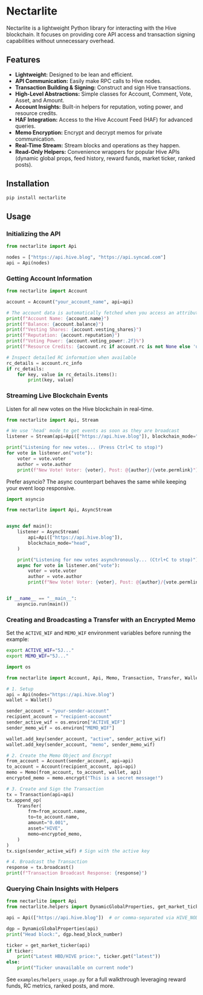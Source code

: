 # Nectarlite

Nectarlite is a lightweight Python library for interacting with the Hive blockchain. It focuses on providing core API access and transaction signing capabilities without unnecessary overhead.

## Features

- **Lightweight:** Designed to be lean and efficient.
- **API Communication:** Easily make RPC calls to Hive nodes.
- **Transaction Building & Signing:** Construct and sign Hive transactions.
- **High-Level Abstractions:** Simple classes for Account, Comment, Vote, Asset, and Amount.
- **Account Insights:** Built-in helpers for reputation, voting power, and resource credits.
- **HAF Integration:** Access to the Hive Account Feed (HAF) for advanced queries.
- **Memo Encryption:** Encrypt and decrypt memos for private communication.
- **Real-Time Stream:** Stream blocks and operations as they happen.
- **Read-Only Helpers:** Convenience wrappers for popular Hive APIs (dynamic global props, feed history, reward funds, market ticker, ranked posts).

## Installation

```bash
pip install nectarlite
```

## Usage

### Initializing the API

```python
from nectarlite import Api

nodes = ["https://api.hive.blog", "https://api.syncad.com"]
api = Api(nodes)
```

### Getting Account Information

```python
from nectarlite import Account

account = Account("your_account_name", api=api)

# The account data is automatically fetched when you access an attribute
print(f"Account Name: {account.name}")
print(f"Balance: {account.balance}")
print(f"Vesting Shares: {account.vesting_shares}")
print(f"Reputation: {account.reputation}")
print(f"Voting Power: {account.voting_power:.2f}%")
print(f"Resource Credits: {account.rc if account.rc is not None else 'unavailable'}")

# Inspect detailed RC information when available
rc_details = account.rc_info
if rc_details:
    for key, value in rc_details.items():
        print(key, value)
```

### Streaming Live Blockchain Events

Listen for all new votes on the Hive blockchain in real-time.

```python
from nectarlite import Api, Stream

# We use 'head' mode to get events as soon as they are broadcast
listener = Stream(api=Api(["https://api.hive.blog"]), blockchain_mode="head")

print("Listening for new votes... (Press Ctrl+C to stop)")
for vote in listener.on("vote"):
    voter = vote.voter
    author = vote.author
    print(f"New Vote! Voter: {voter}, Post: @{author}/{vote.permlink}")
```

Prefer asyncio? The async counterpart behaves the same while keeping your event loop responsive.

```python
import asyncio

from nectarlite import Api, AsyncStream


async def main():
    listener = AsyncStream(
        api=Api(["https://api.hive.blog"]),
        blockchain_mode="head",
    )

    print("Listening for new votes asynchronously... (Ctrl+C to stop)")
    async for vote in listener.on("vote"):
        voter = vote.voter
        author = vote.author
        print(f"New Vote! Voter: {voter}, Post: @{author}/{vote.permlink}")


if __name__ == "__main__":
    asyncio.run(main())
```

### Creating and Broadcasting a Transfer with an Encrypted Memo

Set the `ACTIVE_WIF` and `MEMO_WIF` environment variables before running the example:

```bash
export ACTIVE_WIF="5J..."
export MEMO_WIF="5J..."
```

```python
import os

from nectarlite import Account, Api, Memo, Transaction, Transfer, Wallet

# 1. Setup
api = Api(nodes="https://api.hive.blog")
wallet = Wallet()

sender_account = "your-sender-account"
recipient_account = "recipient-account"
sender_active_wif = os.environ["ACTIVE_WIF"]
sender_memo_wif = os.environ["MEMO_WIF"]

wallet.add_key(sender_account, "active", sender_active_wif)
wallet.add_key(sender_account, "memo", sender_memo_wif)

# 2. Create the Memo Object and Encrypt
from_account = Account(sender_account, api=api)
to_account = Account(recipient_account, api=api)
memo = Memo(from_account, to_account, wallet, api)
encrypted_memo = memo.encrypt("This is a secret message!")

# 3. Create and Sign the Transaction
tx = Transaction(api=api)
tx.append_op(
    Transfer(
        frm=from_account.name,
        to=to_account.name,
        amount="0.001",
        asset="HIVE",
        memo=encrypted_memo,
    )
)
tx.sign(sender_active_wif) # Sign with the active key

# 4. Broadcast the Transaction
response = tx.broadcast()
print(f"Transaction Broadcast Response: {response}")
```

### Querying Chain Insights with Helpers

```python
from nectarlite import Api
from nectarlite.helpers import DynamicGlobalProperties, get_market_ticker

api = Api(["https://api.hive.blog"])  # or comma-separated via HIVE_NODES env var

dgp = DynamicGlobalProperties(api)
print("Head block:", dgp.head_block_number)

ticker = get_market_ticker(api)
if ticker:
    print("Latest HBD/HIVE price:", ticker.get("latest"))
else:
    print("Ticker unavailable on current node")
```

See `examples/helpers_usage.py` for a full walkthrough leveraging reward funds, RC metrics, ranked posts, and more.
